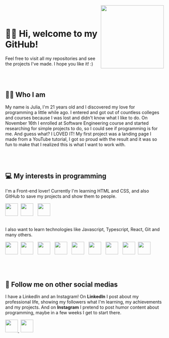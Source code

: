<br>
</br>
<img align="right" height="200cm" src="https://user-images.githubusercontent.com/119365652/205514146-ecaa3e88-089a-4804-b134-97b7a3924043.gif"/>
<br>
</br>

<h1 align="left">👋🏻 Hi, welcome to my GitHub!</h1>

<p>Feel free to visit all my repositories and see the projects I've made. I hope you like it! :)</p>
<br>
</br>

<h2>👩🏻 Who I am</h2>

<p>My name is Julia, I'm 21 years old and I discovered my love for programming a little while ago. I entered and got out of countless colleges and courses because I was lost and didn't know what I like to do. On November 16th I enrolled at Software Engineering course and started researching for simple projects to do, so I could see if programming is for me. And guess what? I LOVED IT! My first project was a landing page I made from a YouTube tutorial, I got so proud with the result and it was so fun to make that I realized this is what I want to work with.</p>
<br>
</br>

<h2>💻 My interests in programming</h2>

<p>I'm a Front-end lover! Currently I'm learning HTML and CSS, and also GitHub to save my projects and show them to people.</p>
  
<img height="40cm" src="https://cdn.jsdelivr.net/gh/devicons/devicon/icons/html5/html5-original.svg"/> <img height="40cm" hspace="5" src="https://cdn.jsdelivr.net/gh/devicons/devicon/icons/css3/css3-original.svg"/> <img height="40cm" hspace="5" src="https://user-images.githubusercontent.com/119365652/205512437-78ed2837-2f0f-44c5-88ff-c834ffdc17bf.png"/>
<br>
</br>

<p>I also want to learn technologies like Javascript, Typescript, React, Git and many others.</p>

<img height="40cm" src="https://cdn.jsdelivr.net/gh/devicons/devicon/icons/javascript/javascript-original.svg"/> <img height="40cm" hspace="5" src="https://cdn.jsdelivr.net/gh/devicons/devicon/icons/typescript/typescript-original.svg"/> <img height="40cm" hspace="5" src="https://cdn.jsdelivr.net/gh/devicons/devicon/icons/react/react-original.svg"/> <img height="40cm" hspace="5" src="https://cdn.jsdelivr.net/gh/devicons/devicon/icons/git/git-original.svg"/> <img height="40cm" hspace="5" src="https://cdn.jsdelivr.net/gh/devicons/devicon/icons/angularjs/angularjs-original.svg"/> <img height="40cm" hspace="5" src="https://cdn.jsdelivr.net/gh/devicons/devicon/icons/vuejs/vuejs-original.svg"/> <img height="40cm" hspace="5" src="https://cdn.jsdelivr.net/gh/devicons/devicon/icons/jquery/jquery-original.svg"/> <img height="40cm" hspace="5" src="https://cdn.jsdelivr.net/gh/devicons/devicon/icons/bootstrap/bootstrap-original.svg"/> <img height="40cm" hspce="5" src="https://cdn.jsdelivr.net/gh/devicons/devicon/icons/figma/figma-original.svg"/>
<br>
</br>
<br>
</br>

<h2>📱 Follow me on other social medias</h2>

<p>I have a LinkedIn and an Instagram! On <strong>LinkedIn</strong> I post about my professional life, showing my followers what I'm learning, my achievements and my projects. And on <strong>Instagram</strong> I pretend to post humor content about programming, maybe in a few weeks I get to start there.</p>

<div>
<a href="https://www.linkedin.com/in/hijuliacss"/> <img height="40cm" src="https://user-images.githubusercontent.com/119365652/205818858-eee4f725-8523-45c9-9d50-96b72f762d57.png"/> <a href="https://www.instagram.com/hijucs"/> <img height="40cm" hspace="5" src="https://user-images.githubusercontent.com/119365652/205818747-b651da6d-c41f-4bd2-bffb-3697891158d1.png"/>
</div>


